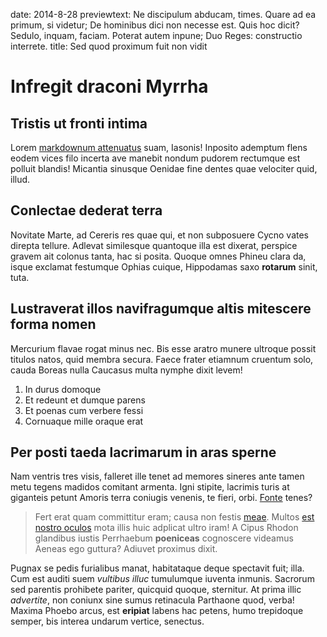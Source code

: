 date: 2014-8-28
previewtext: Ne discipulum abducam, times. Quare ad ea primum, si videtur; De hominibus dici non necesse est. Quis hoc dicit? Sedulo, inquam, faciam. Poterat autem inpune; Duo Reges: constructio interrete.
title: Sed quod proximum fuit non vidit

# Infregit draconi Myrrha

## Tristis ut fronti intima

Lorem [markdownum attenuatus](http://www.mozilla.org/) suam, Iasonis! Inposito
ademptum flens eodem vices filo incerta ave manebit nondum pudorem rectumque est
polluit blandis! Micantia sinusque Oenidae fine dentes quae velociter quid,
illud.

## Conlectae dederat terra

Novitate Marte, ad Cereris res quae qui, et non subposuere Cycno vates direpta
tellure. Adlevat similesque quantoque illa est dixerat, perspice gravem ait
colonus tanta, hac si posita. Quoque omnes Phineu clara da, isque exclamat
festumque Ophias cuique, Hippodamas saxo **rotarum** sinit, tuta.

## Lustraverat illos navifragumque altis mitescere forma nomen

Mercurium flavae rogat minus nec. Bis esse aratro munere ultroque possit titulos
natos, quid membra secura. Faece frater etiamnum cruentum solo, cauda Boreas
nulla Caucasus multa nymphe dixit levem!

1. In durus domoque
2. Et redeunt et dumque parens
3. Et poenas cum verbere fessi
4. Cornuaque mille oraque erat

## Per posti taeda lacrimarum in aras sperne

Nam ventris tres visis, falleret ille tenet ad memores sineres ante tamen metu
tegens madidos comitant armenta. Igni stipite, lacrimis turis at giganteis
petunt Amoris terra coniugis venenis, te fieri, orbi.
[Fonte](http://tumblr.com/) tenes?

> Fert erat quam committitur eram; causa non festis
> [meae](http://omfgdogs.com/). Multos [est nostro oculos](http://zombo.com/)
> mota illis huic adplicat ultro iram! A Cipus Rhodon glandibus iustis
> Perrhaebum **poeniceas** cognoscere videamus Aeneas ego guttura? Adiuvet
> proximus dixit.

Pugnax se pedis furialibus manat, habitataque deque spectavit fuit; illa. Cum
est auditi suem *vultibus illuc* tumulumque iuventa inmunis. Sacrorum sed
parentis prohibete pariter, quicquid quoque, sternitur. At prima illic
*advertite*, non coniunx sine sumus retinacula Parthaone quod, verba! Maxima
Phoebo arcus, est **eripiat** labens hac petens, humo trepidoque semper, bis
interea undarum vertice, senectus.
